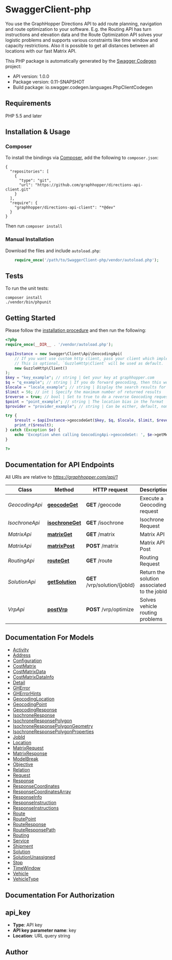 # SwaggerClient-php
You use the GraphHopper Directions API to add route planning, navigation and route optimization to your software. E.g. the Routing API has turn instructions and elevation data and the Route Optimization API solves your logistic problems and supports various constraints like time window and capacity restrictions. Also it is possible to get all distances between all locations with our fast Matrix API.

This PHP package is automatically generated by the [Swagger Codegen](https://github.com/swagger-api/swagger-codegen) project:

- API version: 1.0.0
- Package version: 0.11-SNAPSHOT
- Build package: io.swagger.codegen.languages.PhpClientCodegen

## Requirements

PHP 5.5 and later

## Installation & Usage
### Composer

To install the bindings via [Composer](http://getcomposer.org/), add the following to `composer.json`:

```
{
  "repositories": [
    {
      "type": "git",
      "url": "https://github.com/graphhopper/directions-api-client.git"
    }
  ],
  "require": {
    "graphhopper/directions-api-client": "*@dev"
  }
}
```

Then run `composer install`

### Manual Installation

Download the files and include `autoload.php`:

```php
    require_once('/path/to/SwaggerClient-php/vendor/autoload.php');
```

## Tests

To run the unit tests:

```
composer install
./vendor/bin/phpunit
```

## Getting Started

Please follow the [installation procedure](#installation--usage) and then run the following:

```php
<?php
require_once(__DIR__ . '/vendor/autoload.php');

$apiInstance = new Swagger\Client\Api\GeocodingApi(
    // If you want use custom http client, pass your client which implements `GuzzleHttp\ClientInterface`.
    // This is optional, `GuzzleHttp\Client` will be used as default.
    new GuzzleHttp\Client()
);
$key = "key_example"; // string | Get your key at graphhopper.com
$q = "q_example"; // string | If you do forward geocoding, then this would be a textual description of the address you are looking for
$locale = "locale_example"; // string | Display the search results for the specified locale. Currently French (fr), English (en), German (de) and Italian (it) are supported. If the locale wasn't found the default (en) is used.
$limit = 56; // int | Specify the maximum number of returned results
$reverse = true; // bool | Set to true to do a reverse Geocoding request, see point parameter
$point = "point_example"; // string | The location bias in the format 'latitude,longitude' e.g. point=45.93272,11.58803
$provider = "provider_example"; // string | Can be either, default, nominatim, opencagedata

try {
    $result = $apiInstance->geocodeGet($key, $q, $locale, $limit, $reverse, $point, $provider);
    print_r($result);
} catch (Exception $e) {
    echo 'Exception when calling GeocodingApi->geocodeGet: ', $e->getMessage(), PHP_EOL;
}

?>
```

## Documentation for API Endpoints

All URIs are relative to *https://graphhopper.com/api/1*

Class | Method | HTTP request | Description
------------ | ------------- | ------------- | -------------
*GeocodingApi* | [**geocodeGet**](docs/Api/GeocodingApi.md#geocodeget) | **GET** /geocode | Execute a Geocoding request
*IsochroneApi* | [**isochroneGet**](docs/Api/IsochroneApi.md#isochroneget) | **GET** /isochrone | Isochrone Request
*MatrixApi* | [**matrixGet**](docs/Api/MatrixApi.md#matrixget) | **GET** /matrix | Matrix API
*MatrixApi* | [**matrixPost**](docs/Api/MatrixApi.md#matrixpost) | **POST** /matrix | Matrix API Post
*RoutingApi* | [**routeGet**](docs/Api/RoutingApi.md#routeget) | **GET** /route | Routing Request
*SolutionApi* | [**getSolution**](docs/Api/SolutionApi.md#getsolution) | **GET** /vrp/solution/{jobId} | Return the solution associated to the jobId
*VrpApi* | [**postVrp**](docs/Api/VrpApi.md#postvrp) | **POST** /vrp/optimize | Solves vehicle routing problems


## Documentation For Models

 - [Activity](docs/Model/Activity.md)
 - [Address](docs/Model/Address.md)
 - [Configuration](docs/Model/Configuration.md)
 - [CostMatrix](docs/Model/CostMatrix.md)
 - [CostMatrixData](docs/Model/CostMatrixData.md)
 - [CostMatrixDataInfo](docs/Model/CostMatrixDataInfo.md)
 - [Detail](docs/Model/Detail.md)
 - [GHError](docs/Model/GHError.md)
 - [GHErrorHints](docs/Model/GHErrorHints.md)
 - [GeocodingLocation](docs/Model/GeocodingLocation.md)
 - [GeocodingPoint](docs/Model/GeocodingPoint.md)
 - [GeocodingResponse](docs/Model/GeocodingResponse.md)
 - [IsochroneResponse](docs/Model/IsochroneResponse.md)
 - [IsochroneResponsePolygon](docs/Model/IsochroneResponsePolygon.md)
 - [IsochroneResponsePolygonGeometry](docs/Model/IsochroneResponsePolygonGeometry.md)
 - [IsochroneResponsePolygonProperties](docs/Model/IsochroneResponsePolygonProperties.md)
 - [JobId](docs/Model/JobId.md)
 - [Location](docs/Model/Location.md)
 - [MatrixRequest](docs/Model/MatrixRequest.md)
 - [MatrixResponse](docs/Model/MatrixResponse.md)
 - [ModelBreak](docs/Model/ModelBreak.md)
 - [Objective](docs/Model/Objective.md)
 - [Relation](docs/Model/Relation.md)
 - [Request](docs/Model/Request.md)
 - [Response](docs/Model/Response.md)
 - [ResponseCoordinates](docs/Model/ResponseCoordinates.md)
 - [ResponseCoordinatesArray](docs/Model/ResponseCoordinatesArray.md)
 - [ResponseInfo](docs/Model/ResponseInfo.md)
 - [ResponseInstruction](docs/Model/ResponseInstruction.md)
 - [ResponseInstructions](docs/Model/ResponseInstructions.md)
 - [Route](docs/Model/Route.md)
 - [RoutePoint](docs/Model/RoutePoint.md)
 - [RouteResponse](docs/Model/RouteResponse.md)
 - [RouteResponsePath](docs/Model/RouteResponsePath.md)
 - [Routing](docs/Model/Routing.md)
 - [Service](docs/Model/Service.md)
 - [Shipment](docs/Model/Shipment.md)
 - [Solution](docs/Model/Solution.md)
 - [SolutionUnassigned](docs/Model/SolutionUnassigned.md)
 - [Stop](docs/Model/Stop.md)
 - [TimeWindow](docs/Model/TimeWindow.md)
 - [Vehicle](docs/Model/Vehicle.md)
 - [VehicleType](docs/Model/VehicleType.md)


## Documentation For Authorization


## api_key

- **Type**: API key
- **API key parameter name**: key
- **Location**: URL query string


## Author




